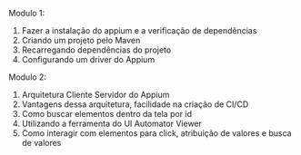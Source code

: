 Modulo 1:

1. Fazer a instalação do appium e a verificação de dependências
2. Criando um projeto pelo Maven
3. Recarregando dependências do projeto
4. Configurando um driver do Appium

Modulo 2:

1. Arquitetura Cliente Servidor do Appium
2. Vantagens dessa arquitetura, facilidade na criação de CI/CD
3. Como buscar elementos dentro da tela por id
4. Utilizando a ferramenta do UI Automator Viewer
5. Como interagir com elementos para click, atribuição de valores e busca de valores
